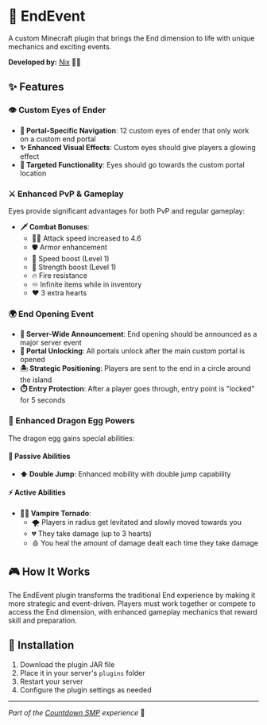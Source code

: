 # 🔮 EndEvent

A custom Minecraft plugin that brings the End dimension to life with unique mechanics and exciting events.

**Developed by:** [Nix](https://github.com/Nix) 👨‍💻

## ✨ Features

### 👁️ Custom Eyes of Ender
- **🎯 Portal-Specific Navigation**: 12 custom eyes of ender that only work on a custom end portal
- **✨ Enhanced Visual Effects**: Custom eyes should give players a glowing effect
- **🌟 Targeted Functionality**: Eyes should go towards the custom portal location

### ⚔️ Enhanced PvP & Gameplay
Eyes provide significant advantages for both PvP and regular gameplay:
- **🗡️ Combat Bonuses**: 
  - 🏃‍♂️ Attack speed increased to 4.6
  - 🛡️ Armor enhancement
  - 💨 Speed boost (Level 1)
  - 💪 Strength boost (Level 1) 
  - 🔥 Fire resistance
  - ♾️ Infinite items while in inventory
  - ❤️ 3 extra hearts

### 🌍 End Opening Event
- **📢 Server-Wide Announcement**: End opening should be announced as a major server event
- **🚪 Portal Unlocking**: All portals unlock after the main custom portal is opened
- **🏝️ Strategic Positioning**: Players are sent to the end in a circle around the island
- **⏱️ Entry Protection**: After a player goes through, entry point is "locked" for 5 seconds

### 🐲 Enhanced Dragon Egg Powers
The dragon egg gains special abilities:

#### 🔋 Passive Abilities
- **⬆️ Double Jump**: Enhanced mobility with double jump capability

#### ⚡ Active Abilities
- **🧛‍♂️ Vampire Tornado**: 
  - 🌪️ Players in radius get levitated and slowly moved towards you
  - 💔 They take damage (up to 3 hearts)
  - 🩸 You heal the amount of damage dealt each time they take damage

## 🎮 How It Works

The EndEvent plugin transforms the traditional End experience by making it more strategic and event-driven. Players must work together or compete to access the End dimension, with enhanced gameplay mechanics that reward skill and preparation.

## 🚀 Installation

1. Download the plugin JAR file
2. Place it in your server's `plugins` folder
3. Restart your server
4. Configure the plugin settings as needed

---

*Part of the [Countdown SMP](https://countdownsmp.com) experience* 🏰
